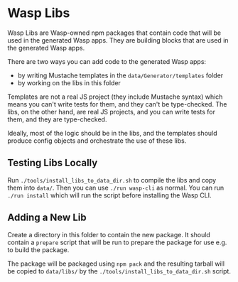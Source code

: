 # Wasp Libs

Wasp Libs are Wasp-owned npm packages that contain code that will be used in the
generated Wasp apps. They are building blocks that are used in the generated Wasp
apps.

There are two ways you can add code to the generated Wasp apps:

- by writing Mustache templates in the `data/Generator/templates` folder
- by working on the libs in this folder

Templates are not a real JS project (they include Mustache syntax) which means you
can't write tests for them, and they can't be type-checked.
The libs, on the other hand, are real JS projects, and you can write tests for them,
and they are type-checked.

Ideally, most of the logic should be in the libs, and the templates should produce
config objects and orchestrate the use of these libs.

## Testing Libs Locally

Run `./tools/install_libs_to_data_dir.sh` to compile the libs and copy
them into `data/`. Then you can use `./run wasp-cli` as normal. You can run
`./run install` which will run the script before installing the
Wasp CLI.

## Adding a New Lib

Create a directory in this folder to contain the new package. It should contain a
`prepare` script that will be run to prepare the package for use e.g. to build
the package.

The package will be packaged using `npm pack` and the resulting tarball will
be copied to `data/libs/` by the `./tools/install_libs_to_data_dir.sh` script.
